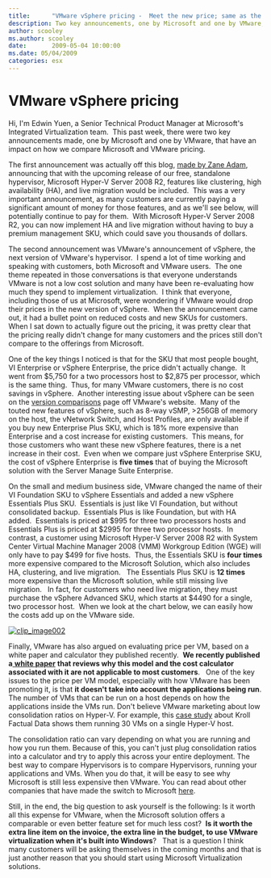 ```yaml
---
title:      "VMware vSphere pricing -  Meet the new price; same as the old price, only more"
description: Two key announcements, one by Microsoft and one by VMware, have an impact on how we compare Microsoft and VMware pricing.
author: scooley
ms.author: scooley
date:       2009-05-04 10:00:00
ms.date: 05/04/2009
categories: esx
---
```

# VMware vSphere pricing

Hi, I'm Edwin Yuen, a Senior Technical Product Manager at Microsoft's Integrated Virtualization team.  This past week, there were two key announcements made, one by Microsoft and one by VMware, that have an impact on how we compare Microsoft and VMware pricing. 

The first announcement was actually off this blog, [made by Zane Adam](https://blogs.technet.com/virtualization/archive/2009/04/20/Live-Migration-and-Host-Clustering-available-at-no-charge-in-Microsoft-Hyper_2D00_V-Server-2008-R2.aspx), announcing that with the upcoming release of our free, standalone hypervisor, Microsoft Hyper-V Server 2008 R2, features like clustering, high availability (HA), and live migration would be included.  This was a very important announcement, as many customers are currently paying a significant amount of money for those features, and as we'll see below, will potentially continue to pay for them.  With Microsoft Hyper-V Server 2008 R2, you can now implement HA and live migration without having to buy a premium management SKU, which could save you thousands of dollars. 

The second announcement was VMware's announcement of vSphere, the next version of VMware's hypervisor.  I spend a lot of time working and speaking with customers, both Microsoft and VMware users.  The one theme repeated in those conversations is that everyone understands VMware is not a low cost solution and many have been re-evaluating how much they spend to implement virtualization.  I think that everyone, including those of us at Microsoft, were wondering if VMware would drop their prices in the new version of vSphere.  When the announcement came out, it had a bullet point on reduced costs and new SKUs for customers.  When I sat down to actually figure out the pricing, it was pretty clear that the pricing really didn't change for many customers and the prices still don't compare to the offerings from Microsoft. 

One of the key things I noticed is that for the SKU that most people bought, VI Enterprise or vSphere Enterprise, the price didn't actually change.  It went from $5,750 for a two processors host to $2,875 per processor, which is the same thing.  Thus, for many VMware customers, there is no cost savings in vSphere.  Another interesting issue about vSphere can be seen on the [version comparisons](http://www.vmware.com/products/vsphere/buy/editions_comparison.html) page off VMware's website.  Many of the touted new features of vSphere, such as 8-way vSMP, >256GB of memory on the host, the vNetwork Switch, and Host Profiles, are only available if you buy new Enterprise Plus SKU, which is 18% more expensive than Enterprise and a cost increase for existing customers.  This means, for those customers who want these new vSphere features, there is a net increase in their cost.  Even when we compare just vSphere Enterprise SKU, the cost of vSphere Enterprise is **five times** that of buying the Microsoft solution with the Server Manage Suite Enterprise. 

On the small and medium business side, VMware changed the name of their VI Foundation SKU to vSphere Essentials and added a new vSphere Essentials Plus SKU.  Essentials is just like VI Foundation, but without consolidated backup.  Essentials Plus is like Foundation, but with HA added.  Essentials is priced at $995 for three two processors hosts and Essentials Plus is priced at $2995 for three two processor hosts.  In contrast, a customer using Microsoft Hyper-V Server 2008 R2 with System Center Virtual Machine Manager 2008 (VMM) Workgroup Edition (WGE) will only have to pay $499 for five hosts.  Thus, the Essentials SKU is **four times** more expensive compared to the Microsoft Solution, which also includes HA, clustering, and live migration.   The Essentials Plus SKU is **12 times** more expensive than the Microsoft solution, while still missing live migration.   In fact, for customers who need live migration, they must purchase the vSphere Advanced SKU, which starts at $4490 for a single, two processor host.  When we look at the chart below, we can easily how the costs add up on the VMware side. 

[![clip_image002](https://msdnshared.blob.core.windows.net/media/TNBlogsFS/BlogFileStorage/blogs_technet/virtualization/WindowsLiveWriter/VMwarevSpherepricingMeetthenewpricesamea_D1F1/clip_image002_thumb.jpg)](https://msdnshared.blob.core.windows.net/media/TNBlogsFS/BlogFileStorage/blogs_technet/virtualization/WindowsLiveWriter/VMwarevSpherepricingMeetthenewpricesamea_D1F1/clip_image002_2.jpg)

Finally, VMware has also argued on evaluating price per VM, based on a white paper and calculator they published recently.  **We recently published a**[ **white paper**](https://download.microsoft.com/download/2/8/C/28CE6B15-BB29-402B-8645-0706C0A518BF/Virt_WP_CostComparison_final.pdf) **that reviews why this model and the cost calculator associated with it are not applicable to most customers**.   One of the key issues to the price per VM model, especially with how VMware has been promoting it, is that **it doesn't take into account the applications being run**. The number of VMs that can be run on a host depends on how the applications inside the VMs run. Don't believe VMware marketing about low consolidation ratios on Hyper-V. For example, this [case study](https://www.microsoft.com/infrastructure/casestudies/casestudy.mspx?UuId=cc19c9ce-b56c-4eed-873e-91021e1ba317 "Kroll videos") about Kroll Factual Data shows them running 30 VMs on a single Hyper-V host. 

The consolidation ratio can vary depending on what you are running and how you run them. Because of this, you can't just plug consolidation ratios into a calculator and try to apply this across your entire deployment. The best way to compare Hypervisors is to compare Hypervisors, running your applications and VMs. When you do that, it will be easy to see why Microsoft is still less expensive then VMware. You can read about other companies that have made the switch to Microsoft [here](https://www.microsoft.com/virtualization/casestudies/switchers/default.mspx). 

Still, in the end, the big question to ask yourself is the following: Is it worth all this expense for VMware, when the Microsoft solution offers a comparable or even better feature set for much less cost?  **Is it worth the extra line item on the invoice, the extra line in the budget, to use VMware virtualization when it's built into Windows**?   That is a question I think many customers will be asking themselves in the coming months and that is just another reason that you should start using Microsoft Virtualization solutions.
